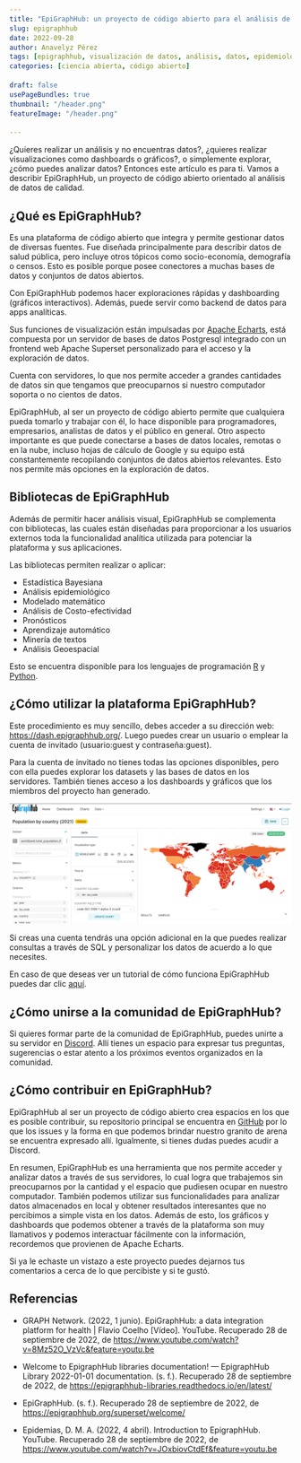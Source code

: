 ```yaml
---
title: "EpiGraphHub: un proyecto de código abierto para el análisis de datos de calidad"
slug: epigraphhub
date: 2022-09-28
author: Anavelyz Pérez
tags: [epigraphhub, visualización de datos, análisis, datos, epidemiología]
categories: [ciencia abierta, código abierto]
 
draft: false
usePageBundles: true
thumbnail: "/header.png"
featureImage: "/header.png"

---
```



¿Quieres realizar un análisis y no encuentras datos?, ¿quieres realizar visualizaciones como dashboards o gráficos?, o simplemente explorar, ¿cómo puedes analizar datos?
Entonces este artículo es para ti. Vamos a describir EpiGraphHub, un proyecto de código abierto orientado al análisis de datos de calidad.

<!-- TEASER_END -->

## ¿Qué es EpiGraphHub?

Es una plataforma de código abierto que integra y permite gestionar datos de diversas fuentes. Fue diseñada principalmente para describir datos de salud pública, pero incluye otros tópicos como socio-economía, demografía o censos. Esto es posible porque posee conectores a muchas bases de datos y conjuntos de datos abiertos.

Con EpiGraphHub podemos hacer exploraciones rápidas y dashboarding (gráficos interactivos). Además, puede servir como backend de datos para apps analíticas.

Sus funciones de visualización están impulsadas por [Apache Echarts](https://echarts.apache.org/), está compuesta por un servidor de bases de datos Postgresql integrado con un frontend web Apache Superset personalizado para el acceso y la exploración de datos.

Cuenta con servidores, lo que nos permite acceder a grandes cantidades de datos sin que tengamos que preocuparnos si nuestro computador soporta o no cientos de datos.

EpiGraphHub, al ser un proyecto de código abierto permite que cualquiera pueda tomarlo y trabajar con él, lo hace disponible para programadores, empresarios, analistas de datos y el público en general. Otro aspecto importante es que puede conectarse a bases de datos locales, remotas o en la nube, incluso hojas de cálculo de Google y su equipo está constantemente recopilando conjuntos de datos abiertos relevantes. Esto nos permite más opciones en la exploración de datos.

## Bibliotecas de EpiGraphHub

Además de permitir hacer análisis visual, EpiGraphHub se complementa con bibliotecas, las cuales están diseñadas para proporcionar a los usuarios externos toda la funcionalidad analítica utilizada para potenciar la plataforma y sus aplicaciones.

Las bibliotecas permiten realizar o aplicar:

- Estadística Bayesiana
- Análisis epidemiológico
- Modelado matemático
- Análisis de Costo-efectividad
- Pronósticos
- Aprendizaje automático
- Minería de textos
- Análisis Geoespacial

Esto se encuentra disponible para los lenguajes de programación [R](https://github.com/thegraphnetwork/r-epigraphhub/blob/main/epigraphhub.Rproj) y [Python](https://github.com/thegraphnetwork/epigraphhub_py).

## ¿Cómo utilizar la plataforma EpiGraphHub?

Este procedimiento es muy sencillo, debes acceder a su dirección web: https://dash.epigraphhub.org/. Luego puedes crear un usuario o emplear la cuenta de invitado (usuario:guest y contraseña:guest).

Para la cuenta de invitado no tienes todas las opciones disponibles, pero con ella puedes explorar los datasets y las bases de datos en los servidores. También tienes acceso a los dashboards y gráficos que los miembros del proyecto han generado.

![egh](egh_map.png)

Si creas una cuenta tendrás una opción adicional en la que puedes realizar consultas a través de SQL y personalizar los datos de acuerdo a lo que necesites.

En caso de que deseas ver un tutorial de cómo funciona EpiGraphHub puedes dar clic [aquí](https://youtu.be/JOxbiovCtdE).

## ¿Cómo unirse a la comunidad de EpiGraphHub?

Si quieres formar parte de la comunidad de EpiGraphHub, puedes unirte a su servidor en [Discord](https://discord.gg/56thARPrnJ). Allí tienes un espacio para expresar tus preguntas, sugerencias o estar atento a los próximos eventos organizados en la comunidad.

## ¿Cómo contribuir en EpiGraphHub?

EpiGraphHub al ser un proyecto de código abierto crea espacios en los que es posible contribuir, su repositorio principal se encuentra en [GitHub](https://github.com/thegraphnetwork/EpiGraphHub#contributing) por lo que los issues y la forma en que podemos brindar nuestro granito de arena se encuentra expresado allí. Igualmente, si tienes dudas puedes acudir a Discord.

En resumen, EpiGraphHub es una herramienta que nos permite acceder y analizar datos a través de sus servidores, lo cual logra que trabajemos sin preocuparnos por la cantidad y el espacio que pudiesen ocupar en nuestro computador. También podemos utilizar sus funcionalidades para analizar datos almacenados en local y obtener resultados interesantes que no percibimos a simple vista en los datos. Además de esto, los gráficos y dashboards que podemos obtener a través de la plataforma son muy llamativos y podemos interactuar fácilmente con la información, recordemos que provienen de Apache Echarts.

Si ya le echaste un vistazo a este proyecto puedes dejarnos tus comentarios a cerca de lo que percibiste y si te gustó.

## Referencias

- GRAPH Network. (2022, 1 junio). EpiGraphHub: a data integration platform for health | Flavio Coelho [Vídeo]. YouTube. Recuperado 28 de septiembre de 2022, de https://www.youtube.com/watch?v=8Mz52O_VzVc&feature=youtu.be

- Welcome to EpigraphHub libraries documentation! — EpigraphHub Library 2022-01-01 documentation. (s. f.). Recuperado 28 de septiembre de 2022, de https://epigraphhub-libraries.readthedocs.io/en/latest/

- EpiGraphHub. (s. f.). Recuperado 28 de septiembre de 2022, de https://epigraphhub.org/superset/welcome/

- Epidemias, D. M. A. (2022, 4 abril). Introduction to EpigraphHub. YouTube. Recuperado 28 de septiembre de 2022, de https://www.youtube.com/watch?v=JOxbiovCtdEf&feature=youtu.be